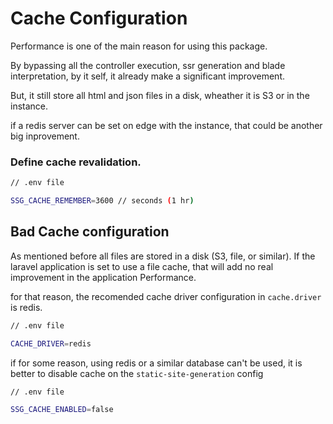 # Cache Configuration

Performance is one of the main reason for using this package.

By bypassing all the controller execution, ssr generation and blade interpretation, by it self, it already make a significant improvement.

But, it still store all html and json files in a disk, wheather it is S3 or in the instance.

if a redis server can be set on edge with the instance, that could be another big inprovement.

### Define cache revalidation.

```bash
// .env file

SSG_CACHE_REMEMBER=3600 // seconds (1 hr)

```

## Bad Cache configuration

As mentioned before all files are stored in a disk (S3, file, or similar). If the laravel application is set to use a file cache, that will add no real improvement in the application Performance.

for that reason, the recomended cache driver configuration in `cache.driver` is redis.

```bash
// .env file

CACHE_DRIVER=redis

```

if for some reason, using redis or a similar database can't be used, it is better to disable cache on the `static-site-generation` config

```bash
// .env file

SSG_CACHE_ENABLED=false

```
